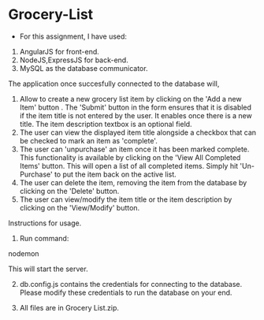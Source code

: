 # Grocery-List

- For this assignment, 
I have used:

1) AngularJS for front-end. 
2) NodeJS,ExpressJS for back-end. 
3) MySQL as the database communicator. 

The application once succesfully connected to the database will, 

1) Allow to create a new grocery list item by clicking on the 'Add a new Item' button . The 'Submit' button in the form ensures that it is disabled if the item title is not entered by the user. It enables once there is a new title. The item description textbox is an optional field.
2) The user can view the displayed item title alongside a checkbox that can be checked to mark an item as 'complete'. 
3) The user can 'unpurchase' an item once it has been marked complete. This functionality is available by clicking on the 'View All Completed Items' button. This will open a list of all completed items. Simply hit 'Un-Purchase' to put the item back on the active list. 
4) The user can delete the item, removing the item from the database by clicking on the 'Delete' button. 
5) The user can view/modify the item title or the item description by clicking on the 'View/Modify' button. 


Instructions for usage. 

1) Run command: 

nodemon

This will start the server. 

2) db.config.js contains the credentials for connecting to the database. Please modify these credentials to run the database on your end.

3) All files are in Grocery List.zip.
